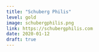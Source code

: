 ```yaml
---
title: "Schuberg Philis"
level: gold
image: schubergphilis.png
link: https://schubergphilis.com
date: 2020-01-12
draft: true
---
```



